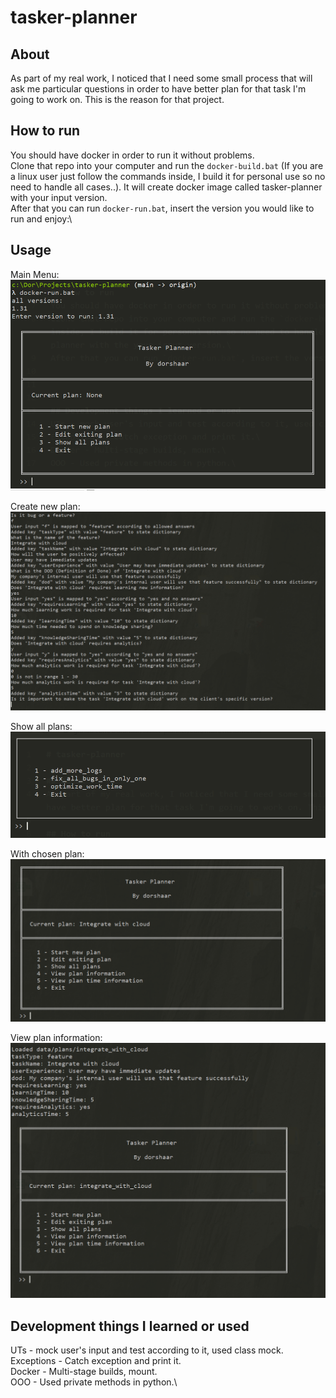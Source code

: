 # tasker-planner

## About
As part of my real work, I noticed that I need some small process that will ask me particular questions in order to have better plan for that task I'm going to work on. This is the reason for that project.

## How to run
You should have docker in order to run it without problems.\
Clone that repo into your computer and run the `docker-build.bat` (If you are a linux user just follow the commands inside, I build it for personal use so no need to handle all cases..). It will create docker image called tasker-planner with your input version.\
After that you can run `docker-run.bat`, insert the version you would like to run and enjoy:\

## Usage
Main Menu:\
![alt text](https://github.com/DorShaar/tasker-planner/blob/main/images/main_menu.PNG "Main Menu")

Create new plan:\
![alt text](https://github.com/DorShaar/tasker-planner/blob/main/images/create_new_plan.PNG "Create new plan")

Show all plans:\
![alt text](https://github.com/DorShaar/tasker-planner/blob/main/images/show_all_plans.PNG "Show all plans")

With chosen plan:\
![alt text](https://github.com/DorShaar/tasker-planner/blob/main/images/with_chosen_plan.PNG "With chosen plan")

View plan information:\
![alt text](https://github.com/DorShaar/tasker-planner/blob/main/images/view_plan_information.PNG "View plan information")

## Development things I learned or used 
UTs - mock user's input and test according to it, used class mock.\
Exceptions - Catch exception and print it.\
Docker - Multi-stage builds, mount.\
OOO - Used private methods in python.\
